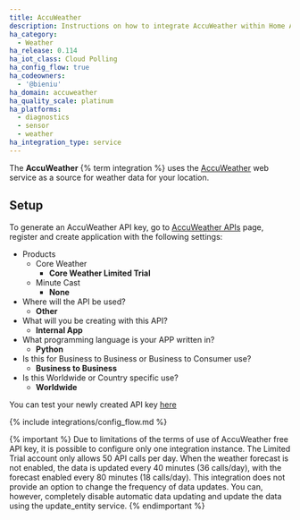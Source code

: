 ```yaml
---
title: AccuWeather
description: Instructions on how to integrate AccuWeather within Home Assistant.
ha_category:
  - Weather
ha_release: 0.114
ha_iot_class: Cloud Polling
ha_config_flow: true
ha_codeowners:
  - '@bieniu'
ha_domain: accuweather
ha_quality_scale: platinum
ha_platforms:
  - diagnostics
  - sensor
  - weather
ha_integration_type: service
---
```


The **AccuWeather** {% term integration %} uses the [AccuWeather](https://accuweather.com/) web service as a source for weather data for your location.

## Setup

To generate an AccuWeather API key, go to [AccuWeather APIs](https://developer.accuweather.com/) page, register and create application with the following settings:
- Products
  - Core Weather
    - **Core Weather Limited Trial**
  - Minute Cast
    - **None**
- Where will the API be used? 
  - **Other**
- What will you be creating with this API?
  - **Internal App**
- What programming language is your APP written in? 
  - **Python**
- Is this for Business to Business or Business to Consumer use?
  - **Business to Business**
- Is this Worldwide or Country specific use?
  - **Worldwide**

You can test your newly created API key [here](https://developer.accuweather.com/accuweather-current-conditions-api/apis)

{% include integrations/config_flow.md %}

{% important %}
Due to limitations of the terms of use of AccuWeather free API key, it is possible to configure only one integration instance.
The Limited Trial account only allows 50 API calls per day. When the weather forecast is not enabled, the data is updated every 40 minutes (36 calls/day), with the forecast enabled every 80 minutes (18 calls/day).
This integration does not provide an option to change the frequency of data updates. You can, however, completely disable automatic data updating and update the data using the update_entity service.
{% endimportant %}
